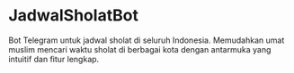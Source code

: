 # JadwalSholatBot
Bot Telegram untuk jadwal sholat di seluruh Indonesia. Memudahkan umat muslim mencari waktu sholat di berbagai kota dengan antarmuka yang intuitif dan fitur lengkap.
